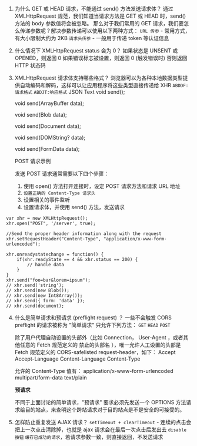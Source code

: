 1. 为什么 GET 或 HEAD 请求，不能通过 send() 方法发送请求体？
   通过 XMLHttpRequest 规范，我们知道当请求方法是 GET 或 HEAD 时，send() 方法的 body 参数值将会被忽略。
   那么对于我们常用的 GET 请求，我们要怎么传递参数呢？解决参数传递可以使用以下两种方式：
   `URL 传参` - 常用方式，有大小限制大约为 2KB
   `请求头传参` - 一般用于传递 token 等认证信息
2. 什么情况下 XMLHttpRequest status 会为 0？
   如果状态是 UNSENT 或 OPENED，则返回 0
   如果错误标志被设置，则返回 0 (触发错误时)
   否则返回 HTTP 状态码
3. XMLHttpRequest 请求体支持哪些格式？
   浏览器可以为各种本地数据类型提供自动编码和解码，这样可以让应用程序将这些类型直接传递给 XHR
   `ABDDF:请求格式`
   `ABDJT:响应格式` JSON Text
   void send();

   void send(ArrayBuffer data);

   void send(Blob data);

   void send(Document data);

   void send(DOMString? data);

   void send(FormData data);

   POST 请求示例

   发送 POST 请求通常需要以下四个步骤：

   1. 使用 open() 方法打开连接时，设定 POST 请求方法和请求 URL 地址
   2. `设置正确的 Content-Type 请求头`
   3. 设置相关的事件监听
   4. 设置请求体，并使用 send() 方法，发送请求

```JS
var xhr = new XMLHttpRequest();
xhr.open("POST", '/server', true);

//Send the proper header information along with the request
xhr.setRequestHeader("Content-Type", "application/x-www-form-urlencoded");

xhr.onreadystatechange = function() {
    if(xhr.readyState == 4 && xhr.status == 200) {
        // handle data
    }
}
xhr.send("foo=bar&lorem=ipsum");
// xhr.send('string');
// xhr.send(new Blob());
// xhr.send(new Int8Array());
// xhr.send({ form: 'data' });
// xhr.send(document);
```

4. 什么是简单请求和预请求 (preflight request) ？
   一些不会触发 CORS preflight 的请求被称为 "简单请求"
   只允许下列方法：
   `GET`
   `HEAD`
   `POST`

   除了用户代理自动设置的头部外（比如 Connection， User-Agent ，或者其他任意的 Fetch 规范定义的 禁止的头部名 ），唯一允许人工设置的头部是 Fetch 规范定义的 CORS-safelisted request-header，如下：
   Accept
   Accept-Language
   Content-Language
   Content-Type

   允许的 Content-Type 值有：
   application/x-www-form-urlencoded
   multipart/form-data
   text/plain

   **预请求**

   不同于上面讨论的简单请求，"预请求" 要求必须先发送一个 OPTIONS 方法请求给目的站点，来查明这个跨站请求对于目的站点是不是安全的可接受的。

5. 怎样防止重复发送 AJAX 请求？
   `setTimeout + clearTimeout` - 连续的点击会把上一次点击清除掉，也就是 ajax 请求会在最后一次点击后发出去
   `disable 按钮`
   `缓存已成功的请求`，若请求参数一致，则直接返回，不发送请求
